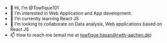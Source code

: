 - 👋 Hi, I’m @Towfique101
- 👀 I’m interested in Web Application and App development.
- 🌱 I’m currently learning React JS
- 💞️ I’m looking to collaborate on Data analysis, Web applications based on React JS
- 📫 How to reach me (email me at towfique.hasan@rwth-aachen.de)

<!---
Towfique101/Towfique101 is a ✨ special ✨ repository because its `README.md` (this file) appears on your GitHub profile.
You can click the Preview link to take a look at your changes.
--->
